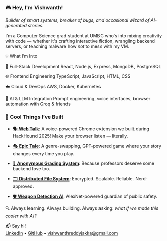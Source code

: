 
### 🎮 Hey, I'm Vishwanth!  
*Builder of smart systems, breaker of bugs, and occasional wizard of AI-generated stories.*

I'm a Computer Science grad student at UMBC who's into mixing creativity with code — whether it's crafting interactive fiction, wrangling backend servers, or teaching malware how *not* to mess with my VM.

💡 What I’m Into

🔧 Full-Stack Development
React, Node.js, Express, MongoDB, PostgreSQL

🌐 Frontend Engineering
TypeScript, JavaScript, HTML, CSS

☁️ Cloud & DevOps
AWS, Docker, Kubernetes

🧠 AI & LLM Integration
Prompt engineering, voice interfaces, browser automation with Groq & friends

### 🚀 Cool Things I’ve Built

- [🗣️ **Web Talk**](https://github.com/rohithmada00/web-talk): A voice-powered Chrome extension we built during HackHound 2025! Make your browser listen — literally.

- [🎭 **Epic Tale**](https://github.com/vishwaj1/EpicTale): A genre-swapping, GPT-powered game where your story changes every time you play.

- [🧾 **Anonymous Grading System**](https://github.com/vishwaj1/AnonymousGradingSystem): Because professors deserve some backend love too.

- [🗂️ **Distributed File System**](https://github.com/vishwaj1/Distributed_File_System): Encrypted. Scalable. Reliable. Nerd-approved.

- [🛡️ **Weapon Detection AI**](https://github.com/vishwaj1/WeaponDetectionUsingAlexnet): AlexNet-powered guardian of public safety.


🔍 Always learning. Always building. Always asking: *what if we made this cooler with AI?*

📬 Say hi!  
[LinkedIn](https://linkedin.com/in/vishwanth-reddy-jakka) • [GitHub](https://github.com/vishwaj1) • vishwanthreddyjakka@gmail.com


